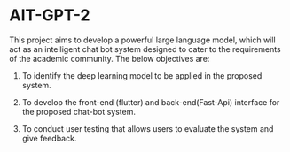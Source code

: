 # AIT-GPT-2
This project aims to develop a powerful large language model, which will act as an intelligent chat bot system designed to cater to the requirements of the academic community. The below objectives are: 

1. To identify the deep learning model to be applied in the proposed system.

2. To develop the front-end (flutter) and back-end(Fast-Api) interface for the proposed chat-bot system.

3. To conduct user testing that allows users to evaluate the system and give feedback.
